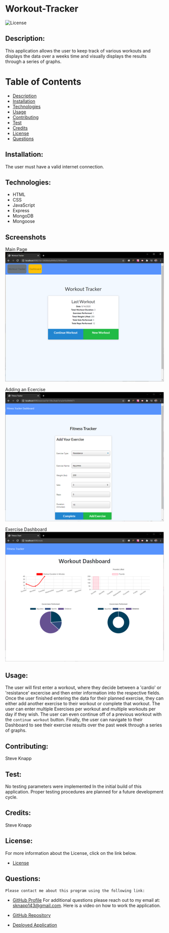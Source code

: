 
# Workout-Tracker
![License](https://img.shields.io/badge/License--blue.svg "License Badge")

## Description:
This application allows the user to keep track of various workouts and displays the data over a weeks time and visually displays the results through a series of graphs.

# Table of Contents

- [Description](#description)
- [Installation](#installation)
- [Technologies](#technologies)
- [Usage](#usage) 
- [Contributing](#contributing)
- [Test](#test)
- [Credits](#credits)
- [License](#license) 
- [Questions](#questions)

## Installation:
The user must have a valid internet connection.

## Technologies: 

- HTML
- CSS
- JavaScript
- Express
- MongoDB
- Mongoose

## Screenshots

Main Page
![Main Page](images/mainPage.png)

Adding an Ecercise
![Add Exercise](images/addExercise.png)

Exercise Dashboard
![Exercise Dashboard](images/dashboard.png)

## Usage:
The user will first enter a workout, where they decide between a 'cardio' or 'resistance' excercise and then enter information into the respective fields. Once the user finished entering the data for their planned exercise, they can either add another exercise to their workout or complete that workout. The user can enter multiple Exercises per workout and multiple workouts per day if they wish. The user can even continue off of a previous workout with the `continue workout` button. Finally, the user can navigate to their Dashboard to see their exercise results over the past week through a series of graphs.

## Contributing:
Steve Knapp

## Test:
No testing parameters were implemented In the initial build of this application. Proper testing procedures are planned for a future development cycle.

## Credits:
Steve Knapp

## License:
For more information about the License, click on the link below.
    
- [License](https://opensource.org/licenses/)
## Questions:
    Please contact me about this program using the following link: 
- [GitHub Profile](https://github.com/Stovencrantz)
For additional questions please reach out to my email at: sknapp143@gmail.com.
    Here is a video on how to work the application.
- [GitHub Repository](https://github.com/Stovencrantz/Workout-Tracker)

- [Deployed Application](https://workout-tracker-sk.herokuapp.com/)
